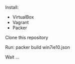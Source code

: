 Install:

- VirtualBox
- Vagrant
- Packer

Clone this repository

Run: packer build win7ie10.json

Wait ...

